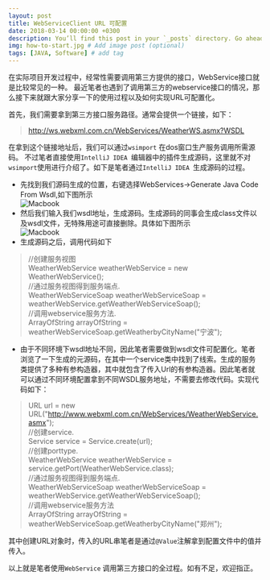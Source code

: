 ```yaml
---
layout: post
title: WebServiceClient URL 可配置
date: 2018-03-14 00:00:00 +0300
description: You’ll find this post in your `_posts` directory. Go ahead and edit it and re-build the site to see your changes. # Add post description (optional)
img: how-to-start.jpg # Add image post (optional)
tags: [JAVA, Software] # add tag
---
```

在实际项目开发过程中，经常性需要调用第三方提供的接口，WebService接口就是比较常见的一种。
最近笔者也遇到了调用第三方的webservice接口的情况，那么接下来就跟大家分享一下的使用过程以及如何实现URL可配置化。   

首先，我们需要拿到第三方接口服务路径。通常会提供一个链接，如下：
>http://ws.webxml.com.cn/WebServices/WeatherWS.asmx?WSDL    
   
在拿到这个链接地址后，我们可以通过`wsimport` 在dos窗口生产服务调用所需源码。
不过笔者直接使用`IntelliJ IDEA `编辑器中的插件生成源码，这里就不对`wsimport`使用进行介绍了。如下是笔者通过`IntelliJ IDEA `生成源码的过程。

* 先找到我们源码生成的位置，右键选择WebServices->Generate Java Code From Wsdl,如下图所示   
![Macbook]({{site.baseurl}}/assets/img/wsdl1.jpg)
* 然后我们输入我们wsdl地址，生成源码。生成源码的同事会生成class文件以及wsdl文件，无特殊用途可直接删除。具体如下图所示  
![Macbook]({{site.baseurl}}/assets/img/wsdl2.jpg)
* 生成源码之后，调用代码如下   

>//创建服务视图  
WeatherWebService weatherWebService = new WeatherWebService();    
//通过服务视图得到服务端点.   
WeatherWebServiceSoap weatherWebServiceSoap = weatherWebService.getWeatherWebServiceSoap();   
//调用webservice服务方法.  
ArrayOfString arrayOfString = weatherWebServiceSoap.getWeatherbyCityName("宁波");    

* 由于不同环境下wsdl地址不同，因此笔者需要做到wsdl文件可配置化。笔者浏览了一下生成的元源码，在其中一个service类中找到了线索。生成的服务类提供了多种有参构造器，其中就包含了传入Url的有参构造器。因此笔者就可以通过不同环境配置拿到不同WSDL服务地址，不需要去修改代码。实现代码如下：    

>URL url = new URL("http://www.webxml.com.cn/WebServices/WeatherWebService.asmx");    
//创建service.   
Service service = Service.create(url);  
//创建porttype.   
WeatherWebService weatherWebService = service.getPort(WeatherWebService.class);  
//通过服务视图得到服务端点.   
WeatherWebServiceSoap weatherWebServiceSoap = weatherWebService.getWeatherWebServiceSoap();  
//调用webservice服务方法    
ArrayOfString arrayOfString = weatherWebServiceSoap.getWeatherbyCityName("郑州");     

其中创建URL对象时，传入的URL串笔者是通过`@Value`注解拿到配置文件中的值并传入。

以上就是笔者使用`WebService` 调用第三方接口的全过程。如有不足，欢迎指正。






